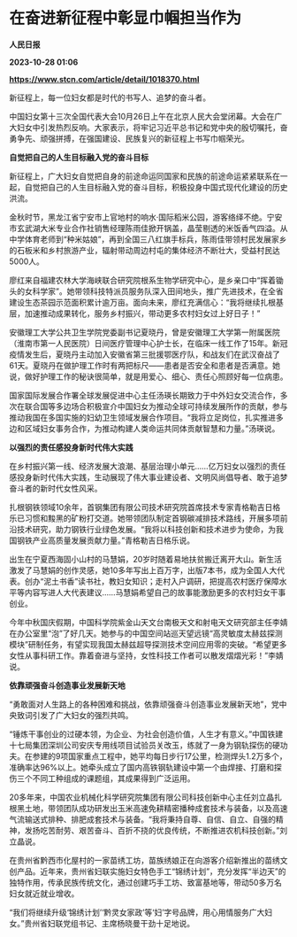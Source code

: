 # 在奋进新征程中彰显巾帼担当作为
**人民日报**

**2023-10-28 01:06**

**https://www.stcn.com/article/detail/1018370.html**

新征程上，每一位妇女都是时代的书写人、追梦的奋斗者。

中国妇女第十三次全国代表大会10月26日上午在北京人民大会堂闭幕。大会在广大妇女中引发热烈反响。大家表示，将牢记习近平总书记和党中央的殷切嘱托，奋勇争先、顽强拼搏，在强国建设、民族复兴的新征程上书写巾帼荣光。

**自觉把自己的人生目标融入党的奋斗目标**

新征程上，广大妇女自觉把自身的前途命运同国家和民族的前途命运紧紧联系在一起，自觉把自己的人生目标融入党的奋斗目标，积极投身中国式现代化建设的历史洪流。

金秋时节，黑龙江省宁安市上官地村的响水·国际稻米公园，游客络绎不绝。宁安市玄武湖大米专业合作社销售经理陈雨佳掀开锅盖，晶莹剔透的米饭香气四溢。从中学体育老师到“种米姑娘”，再到全国三八红旗手标兵，陈雨佳带领村民发展家乡的石板米和乡村旅游产业，辐射带动周边村屯的集体经济不断壮大，受益村民达5000人。

廖红来自福建农林大学海峡联合研究院根系生物学研究中心，是乡亲口中“挥着锄头的女科学家”。她带领科技特派员服务队深入田间地头，推广先进技术，在全省建设生态茶园示范面积累计逾万亩。面向未来，廖红充满信心：“我将继续扎根基层，加速推动成果转化，服务乡村振兴，带动更多农村妇女过上好日子！”

安徽理工大学公共卫生学院党委副书记夏晓丹，曾是安徽理工大学第一附属医院（淮南市第一人民医院）日间医疗管理中心护士长，在临床一线工作了15年。新冠疫情发生后，夏晓丹主动加入安徽省第三批援鄂医疗队，和战友们在武汉奋战了61天。夏晓丹在做护理工作时有两把标尺——患者是否安全和患者是否满意。她说，做好护理工作的秘诀很简单，就是用爱心、细心、责任心照顾好每一位病患。

国家国际发展合作署全球发展促进中心主任汤瑛长期致力于中外妇女交流合作，多次在联合国等多边场合积极宣介中国妇女为推动全球可持续发展所作的贡献，参与推动我国在多国实施的妇幼卫生领域发展合作项目。“我将立足岗位，扎实推进多边和区域妇女事务合作，为推动构建人类命运共同体贡献智慧和力量。”汤瑛说。

**以强烈的责任感投身新时代伟大实践**

在乡村振兴第一线、经济发展大浪潮、基层治理小单元……亿万妇女以强烈的责任感投身新时代伟大实践，生动展现了伟大事业建设者、文明风尚倡导者、敢于追梦奋斗者的新时代女性风采。

扎根钢铁领域10余年，首钢集团有限公司技术研究院首席技术专家青格勒吉日格乐已习惯和黢黑的矿粉打交道。她带领团队制定首钢碳减排技术路线，开展多项前沿技术研究，助力钢铁行业绿色发展。“我将以科技创新和技术进步为使命，为我国钢铁产业高质量发展贡献力量。”青格勒吉日格乐说。

出生在宁夏西海固小山村的马慧娟，20岁时随着易地扶贫搬迁离开大山。新生活激发了马慧娟的创作灵感，她10多年写出上百万字，出版7本书，成为全国人大代表。创办“泥土书香”读书社，教妇女知识；走村入户调研，把提高农村医疗保障水平等内容写进人大代表建议……马慧娟希望自己的故事能激励更多的农村妇女干事创业。

今年中秋国庆假期，中国科学院紫金山天文台南极天文和射电天文研究部主任李婧在办公室里“泡”了好几天。她参与的中国空间站巡天望远镜“高灵敏度太赫兹探测模块”研制任务，有望实现我国太赫兹超导探测技术空间应用零的突破。“希望更多女性从事科研工作。靠着奋进与坚持，女性科技工作者可以散发熠熠光彩！”李婧说。

**依靠顽强奋斗创造事业发展新天地**

“勇敢面对人生路上的各种困难和挑战，依靠顽强奋斗创造事业发展新天地”，党中央致词引发了广大妇女的强烈共鸣。

“锤炼干事创业的过硬本领，为企业、为社会创造价值，人生才有意义。”中国铁建十七局集团深圳公司安庆专用线项目试验员关改玉，练就了一身为钢轨探伤的硬功夫。在参建的9项国家重点工程中，她平均每日步行17公里，检测焊头1.2万多个，准确率达96%以上。她牵头成立了国内高铁钢轨建设中第一个由焊接、打磨和探伤三个不同工种组成的课题组，其成果得到广泛运用。

20多年来，中国农业机械化科学研究院集团有限公司科技创新中心主任刘立晶扎根黑土地，带领团队成功研发出玉米高速免耕精密播种成套技术与装备，以及高速气流输送式排种、排肥成套技术与装备。“我将秉持自尊、自信、自立、自强的精神，发扬吃苦耐劳、艰苦奋斗、百折不挠的优良传统，不断推进农机科技创新。”刘立晶说。

在贵州省黔西市化屋村的一家苗绣工坊，苗族绣娘正在向游客介绍新推出的苗绣文创产品。近年来，贵州省妇联实施妇女特色手工“锦绣计划”，充分发挥“半边天”的独特作用，传承民族传统文化，通过创建巧手工坊、致富基地等，带动50多万名妇女就近就业增收。

“我们将继续升级‘锦绣计划’‘黔灵女家政’等‘妇’字号品牌，用心用情服务广大妇女。”贵州省妇联党组书记、主席杨晓曼干劲十足地说。